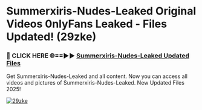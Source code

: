 # Summerxiris-Nudes-Leaked Original Videos 0nlyFans Leaked - Files Updated! (29zke)

<h3>🔴 CLICK HERE 🌐==►► <a href="https://tinyurl.com/52m3yx9h" rel="nofollow">Summerxiris-Nudes-Leaked Updated Files</a></h3>

Get Summerxiris-Nudes-Leaked and all content. Now you can access all videos and pictures of Summerxiris-Nudes-Leaked. New Updated Files 2025!

[![29zke](https://i.imgur.com/TnHtlc8.gif)](https://tinyurl.com/52m3yx9h)
